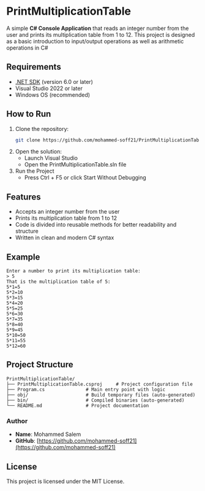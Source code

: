 # PrintMultiplicationTable

A simple **C# Console Application** that reads an integer number from the user and prints its multiplication table from 1 to 12.
This project is designed as a basic introduction to input/output operations as well as arithmetic operations in C#

## Requirements
- [.NET SDK](https://dotnet.microsoft.com/en-us/download) (version 6.0 or later)
- Visual Studio 2022 or later
- Windows OS (recommended)

## How to Run
1. Clone the repository:
   ```bash
   git clone https://github.com/mohammed-soff21/PrintMultiplicationTable.git
2. Open the solution:
   - Launch Visual Studio
   - Open the PrintMultiplicationTable.sln file
3. Run the Project
   - Press Ctrl + F5 or click Start Without Debugging

## Features
- Accepts an integer number from the user
- Prints its multiplication table from 1 to 12
- Code is divided into reusable methods for better readability and structure
- Written in clean and modern C# syntax

## Example
```text
Enter a number to print its multiplication table:
> 5
That is the multiplication table of 5:
5*1=5
5*2=10
5*3=15
5*4=20
5*5=25
5*6=30
5*7=35
5*8=40
5*9=45
5*10=50
5*11=55
5*12=60
```
## Project Structure
```text
PrintMultiplicationTable/
├── PrintMultiplicationTable.csproj     # Project configuration file
├── Program.cs               # Main entry point with logic
├── obj/                     # Build temporary files (auto-generated)
├── bin/                     # Compiled binaries (auto-generated)
└── README.md                # Project documentation
```

### Author
- **Name**: Mohammed Salem
- **GitHub**: 
[https://github.com/mohammed-soff21](https://github.com/mohammed-soff21)

## License
This project is licensed under the MIT License.
